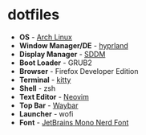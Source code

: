 # dotfiles

- **OS**                - [Arch Linux](https://archlinux.org/)
- **Window Manager/DE** - [hyprland](https://hyprland.org/)
- **Display Manager**   - [SDDM](https://github.com/sddm/sddm)
- **Boot Loader**       - GRUB2
- **Browser**           - Firefox Developer Edition
- **Terminal**          - [kitty](https://sw.kovidgoyal.net/kitty/)
- **Shell**             - zsh
- **Text Editor**       - [Neovim](https://neovim.io/)
- **Top Bar**           - [Waybar](https://github.com/Alexays/Waybar)
- **Launcher**          - wofi
- **Font**              - [JetBrains Mono Nerd Font](https://www.jetbrains.com/lp/mono/)
